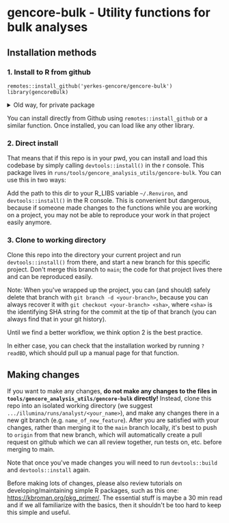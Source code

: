 # gencore-bulk - Utility functions for bulk analyses

## Installation methods

### 1. Install to R from github

```
remotes::install_github('yerkes-gencore/gencore-bulk')
library(gencoreBulk)
```

<details><summary>Old way, for private package</summary>

This is a private repo, so you need to enter your Github credentials to download this package. 

Generate a personal access token for RStudio:

```
## create a personal access token for authentication:
usethis::create_github_token() 
## in case usethis version < 2.0.0: usethis::browse_github_token() (or even better: update usethis!)

## set personal access token:
credentials::set_github_pat("YourPAT")

## or store it manually in '.Renviron':
usethis::edit_r_environ()
## store your personal access token in the file that opens in your editor with:
## GITHUB_PAT=xxxyyyzzz
## and make sure '.Renviron' ends with a newline
```

</details>

You can install directly from Github using `remotes::install_github` or a similar function. Once installed, you can load like any other library. 

### 2. Direct install

That means that if this repo is in your pwd, you can install and load this codebase by simply calling `devtools::install()` in the r console.
This package lives in `runs/tools/gencore_analysis_utils/gencore-bulk`. You can use this in two ways:

Add the path to this dir to your R_LIBS variable `~/.Renviron`, and `devtools::install()` in the R console. This is convenient but dangerous, because if someone made changes to the functions while you are working on a project, you may not be able to reproduce your work in that project easily anymore.

### 3. Clone to working directory

Clone this repo into the directory your current project and run `devtools::install()` from there, and start a new branch for this specific project. Don't merge this branch to `main`; the code for that project lives there and can be reproduced easily. 

Note: When you've wrapped up the project, you can (and should) safely delete that branch with `git branch -d <your-branch>`, because you can always recover it with `git checkout <your-branch> <sha>`, where `<sha>` is the identifying SHA string for the commit at the tip of that branch (you can always find that in your git history).

Until we find a better workflow, we think option 2 is the best practice.

In either case, you can check that the installation worked by running `?readBD`, which should pull up a manual page for that function.

## Making changes

If you want to make any changes, **do not make any changes to the files in `tools/gencore_analysis_utils/gencore-bulk` directly!** Instead, clone this repo into an isolated working directory (we suggest `.../illumina/runs/analyst/<your_name>`), and make any changes there in a new git branch (e.g. `name_of_new_feature`). After you are satisfied with your changes, rather than merging it to the `main` branch locally, it's best to push to `origin` from that new branch, which will automatically create a pull request on github which we can all review together, run tests on, etc. before merging to main.

Note that once you've made changes you will need to run `devtools::build` and `devtools::install` again.

Before making lots of changes, please also review tutorials on developing/maintaining simple R packages, such as this one: https://kbroman.org/pkg_primer/. The essential stuff is maybe a 30 min read and if we all familiarize with the basics, then it shouldn't be too hard to keep this simple and useful.
